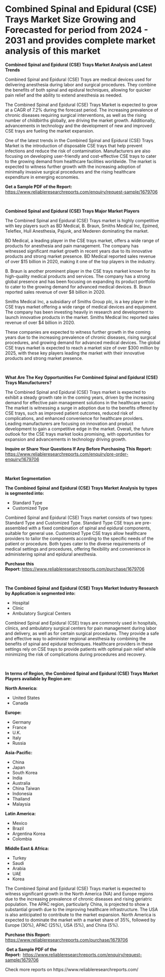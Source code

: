 <p><h1>Combined Spinal and Epidural (CSE) Trays Market Size Growing and Forecasted for period from 2024 - 2031 and provides complete market analysis of this market</h1></p><p><strong>Combined Spinal and Epidural (CSE) Trays Market Analysis and Latest Trends</strong></p>
<p><p>Combined Spinal and Epidural (CSE) Trays are medical devices used for delivering anesthesia during labor and surgical procedures. They combine the benefits of both spinal and epidural techniques, allowing for quicker pain relief and the ability to extend anesthesia as needed.</p><p>The Combined Spinal and Epidural (CSE) Trays Market is expected to grow at a CAGR of 7.2% during the forecast period. The increasing prevalence of chronic diseases requiring surgical interventions, as well as the rising number of childbirths globally, are driving the market growth. Additionally, advancements in technology and the development of new and improved CSE trays are fueling the market expansion.</p><p>One of the latest trends in the Combined Spinal and Epidural (CSE) Trays Market is the introduction of disposable CSE trays that help prevent infections and reduce the risk of contamination. Manufacturers are also focusing on developing user-friendly and cost-effective CSE trays to cater to the growing demand from healthcare facilities worldwide. The market is expected to witness further growth with the increasing adoption of minimally invasive surgical procedures and the rising healthcare expenditure in emerging economies.</p></p>
<p><strong>Get a Sample PDF of the Report:&nbsp;</strong> <a href="https://www.reliableresearchreports.com/enquiry/request-sample/1679706">https://www.reliableresearchreports.com/enquiry/request-sample/1679706</a></p>
<p>&nbsp;</p>
<p><strong>Combined Spinal and Epidural (CSE) Trays Major Market Players</strong></p>
<p><p>The Combined Spinal and Epidural (CSE) Trays market is highly competitive with key players such as BD Medical, B. Braun, Smiths Medical Inc, Epimed, Teleflex, Hull Anesthesia, Pajunk, and Mederen dominating the market.</p><p>BD Medical, a leading player in the CSE trays market, offers a wide range of products for anesthesia and pain management. The company has witnessed significant market growth in recent years due to its innovative products and strong market presence. BD Medical reported sales revenue of over $15 billion in 2020, making it one of the top players in the industry.</p><p>B. Braun is another prominent player in the CSE trays market known for its high-quality medical products and services. The company has a strong global presence and has been focusing on expanding its product portfolio to cater to the growing demand for advanced medical devices. B. Braun reported sales revenue of over $8 billion in 2020.</p><p>Smiths Medical Inc, a subsidiary of Smiths Group plc, is a key player in the CSE trays market offering a wide range of medical devices and equipment. The company has been investing heavily in research and development to launch innovative products in the market. Smiths Medical Inc reported sales revenue of over $4 billion in 2020.</p><p>These companies are expected to witness further growth in the coming years due to the increasing prevalence of chronic diseases, rising surgical procedures, and growing demand for advanced medical devices. The global CSE trays market is expected to reach a market size of over $300 million by 2025, with these key players leading the market with their innovative products and strong market presence.</p></p>
<p>&nbsp;</p>
<p><strong>What Are The Key Opportunities For Combined Spinal and Epidural (CSE) Trays Manufacturers?</strong></p>
<p><p>The Combined Spinal and Epidural (CSE) Trays market is expected to exhibit a steady growth rate in the coming years, driven by the increasing demand for effective pain management solutions in the healthcare sector. The market is witnessing a surge in adoption due to the benefits offered by CSE trays, such as improved patient outcomes, reduced risk of complications, and enhanced convenience for healthcare providers. Leading manufacturers are focusing on innovation and product development to gain a competitive edge in the market. Overall, the future outlook for the CSE trays market looks promising, with opportunities for expansion and advancements in technology driving growth.</p></p>
<p><strong>Inquire or Share Your Questions If Any Before Purchasing This Report:</strong> <a href="https://www.reliableresearchreports.com/enquiry/pre-order-enquiry/1679706">https://www.reliableresearchreports.com/enquiry/pre-order-enquiry/1679706</a></p>
<p>&nbsp;</p>
<p><strong>Market Segmentation</strong></p>
<p><strong>The Combined Spinal and Epidural (CSE) Trays Market Analysis by types is segmented into:</strong></p>
<p><ul><li>Standard Type</li><li>Customized Type</li></ul></p>
<p><p>Combined Spinal and Epidural (CSE) Trays market consists of two types: Standard Type and Customized Type. Standard Type CSE trays are pre-assembled with a fixed combination of spinal and epidural components, suitable for general use. Customized Type CSE trays allow healthcare providers to tailor the components according to the specific needs of the patient or procedure. Both types cater to the diverse requirements of medical settings and procedures, offering flexibility and convenience in administering spinal and epidural anesthesia.</p></p>
<p><strong>Purchase this Report:&nbsp;</strong><a href="https://www.reliableresearchreports.com/purchase/1679706">https://www.reliableresearchreports.com/purchase/1679706</a></p>
<p>&nbsp;</p>
<p><strong>The Combined Spinal and Epidural (CSE) Trays Market Industry Research by Application is segmented into:</strong></p>
<p><ul><li>Hospital</li><li>Clinic</li><li>Ambulatory Surgical Centers</li></ul></p>
<p><p>Combined Spinal and Epidural (CSE) trays are commonly used in hospitals, clinics, and ambulatory surgical centers for pain management during labor and delivery, as well as for certain surgical procedures. They provide a safe and effective way to administer regional anesthesia by combining the benefits of spinal and epidural techniques. Healthcare providers in these settings rely on CSE trays to provide patients with optimal pain relief while minimizing the risk of complications during procedures and recovery.</p></p>
<p>&nbsp;</p>
<p><strong>In terms of Region, the Combined Spinal and Epidural (CSE) Trays Market Players available by Region are:</strong></p>
<p>
    <p> <strong> North America: </strong>
        <ul>
            <li>United States</li>
            <li>Canada</li>
        </ul>
        </p> 
    <p> <strong> Europe: </strong>
        <ul>
            <li>Germany</li>
            <li>France</li>
            <li>U.K.</li>
            <li>Italy</li>
            <li>Russia</li>
        </ul>
        </p> 
    <p> <strong> Asia-Pacific: </strong>
        <ul>
            <li>China</li>
            <li>Japan</li>
            <li>South Korea</li>
            <li>India</li>
            <li>Australia</li>
            <li>China Taiwan</li>
            <li>Indonesia</li>
            <li>Thailand</li>
            <li>Malaysia</li>
        </ul>
        </p> 
    <p> <strong> Latin America: </strong>
        <ul>
            <li>Mexico</li>
            <li>Brazil</li>
            <li>Argentina Korea</li>
            <li>Colombia</li>
        </ul>
        </p> 
    <p> <strong> Middle East & Africa: </strong>
        <ul>
            <li>Turkey</li>
            <li>Saudi</li>
            <li>Arabia</li>
            <li>UAE</li>
            <li>Korea</li>
        </ul>
    </p>
    </p>
<p><p>The Combined Spinal and Epidural (CSE) Trays market is expected to witness significant growth in the North America (NA) and Europe regions due to the increasing prevalence of chronic diseases and rising geriatric population. The APAC region, particularly China, is projected to show a substantial growth due to the improving healthcare infrastructure. The USA is also anticipated to contribute to the market expansion. North America is expected to dominate the market with a market share of 35%, followed by Europe (30%), APAC (25%), USA (5%), and China (5%).</p></p>
<p><strong>Purchase this Report: </strong><a href="https://www.reliableresearchreports.com/purchase/1679706">https://www.reliableresearchreports.com/purchase/1679706</a></p>
<p>&nbsp;<strong>Get a Sample PDF of the Report:&nbsp;&nbsp;</strong><a href="https://www.reliableresearchreports.com/enquiry/request-sample/1679706">https://www.reliableresearchreports.com/enquiry/request-sample/1679706</a></p>
<p><strong></strong></p>
<p>Check more reports on https://www.reliableresearchreports.com/</p>